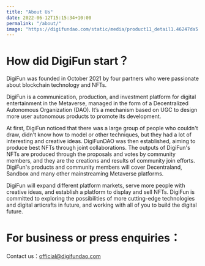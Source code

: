 ```yaml
---
title: "About Us"
date: 2022-06-12T15:15:34+10:00
permalink: "/about/"
image: "https://digifundao.com/static/media/product11_detail1.46247da5.png"
---
```


# How did DigiFun start？

DigiFun was founded in October 2021 by four partners who were passionate about blockchain technology and NFTs.

DigiFun is a communication, production, and investment platform for digital entertainment in the Metaverse, managed in the form of a Decentralized Autonomous Organization (DAO). It’s a mechanism based on UGC to design more user autonomous products to promote its development.

At first, DigiFun noticed that there was a large group of people who couldn't draw, didn't know how to model or other techniques, but they had a lot of interesting and creative ideas. DigiFunDAO was then established, aiming to produce best NFTs through joint collaborations. The outputs of DigiFun's NFTs are produced through the proposals and votes by community members, and they are the creations and results of community join efforts. DigiFun's products and community members will cover Decentraland, Sandbox and many other mainstreaming Metaverse platforms.

DigiFun will expand different platform markets, serve more people with creative ideas, and establish a platform to display and sell NFTs. DigiFun is committed to exploring the possibilities of more cutting-edge technologies and digital articrafts in future, and working with all of you to build the digital future.

# For business or press enquiries：

Contact us：official@digifundao.com


